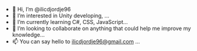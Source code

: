 - 👋 Hi, I’m @ilicdjordje96
- 👀 I’m interested in Unity developing, ...
- 🌱 I’m currently learning C#, CSS, JavaScript...
- 💞️ I’m looking to collaborate on anything that could help me improve my knowledge...
- 📫 You can say hello to ilicdjordje96@gmail.com ...

<!---
ilicdjordje96/ilicdjordje96 is a ✨ special ✨ repository because its `README.md` (this file) appears on your GitHub profile.
You can click the Preview link to take a look at your changes.
--->
